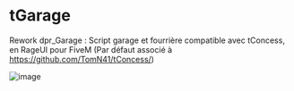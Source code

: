 # tGarage
Rework dpr_Garage : Script garage et fourrière compatible avec tConcess, en RageUI pour FiveM
(Par défaut associé à https://github.com/TomN41/tConcess/)

![image](https://cdn.discordapp.com/attachments/933819554705076234/934964011060052019/unknown.png)
